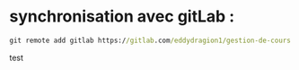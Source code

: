 # synchronisation avec gitLab :


```cmd
git remote add gitlab https://gitlab.com/eddydragion1/gestion-de-cours
```
test